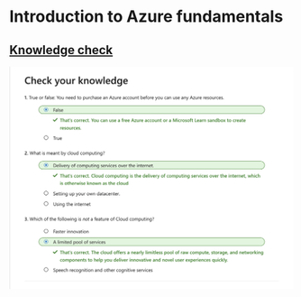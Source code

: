 #  Introduction to Azure fundamentals 

## [Knowledge check](https://learn.microsoft.com/en-gb/training/modules/intro-to-azure-fundamentals/knowledge-check)

![Knowledge check](/azure_fundamentals_path/azure_fundamentals/.image/intro_to_azure_kc.png)
